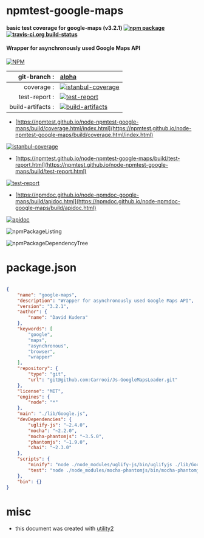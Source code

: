 # npmtest-google-maps

#### basic test coverage for  google-maps (v3.2.1)  [![npm package](https://img.shields.io/npm/v/npmtest-google-maps.svg?style=flat-square)](https://www.npmjs.org/package/npmtest-google-maps) [![travis-ci.org build-status](https://api.travis-ci.org/npmtest/node-npmtest-google-maps.svg)](https://travis-ci.org/npmtest/node-npmtest-google-maps)

#### Wrapper for asynchronously used Google Maps API

[![NPM](https://nodei.co/npm/google-maps.png?downloads=true&downloadRank=true&stars=true)](https://www.npmjs.com/package/google-maps)

| git-branch : | [alpha](https://github.com/npmtest/node-npmtest-google-maps/tree/alpha)|
|--:|:--|
| coverage : | [![istanbul-coverage](https://npmtest.github.io/node-npmtest-google-maps/build/coverage.badge.svg)](https://npmtest.github.io/node-npmtest-google-maps/build/coverage.html/index.html)|
| test-report : | [![test-report](https://npmtest.github.io/node-npmtest-google-maps/build/test-report.badge.svg)](https://npmtest.github.io/node-npmtest-google-maps/build/test-report.html)|
| build-artifacts : | [![build-artifacts](https://npmtest.github.io/node-npmtest-google-maps/glyphicons_144_folder_open.png)](https://github.com/npmtest/node-npmtest-google-maps/tree/gh-pages/build)|

- [https://npmtest.github.io/node-npmtest-google-maps/build/coverage.html/index.html](https://npmtest.github.io/node-npmtest-google-maps/build/coverage.html/index.html)

[![istanbul-coverage](https://npmtest.github.io/node-npmtest-google-maps/build/screenCapture.buildCi.browser.%252Ftmp%252Fbuild%252Fcoverage.lib.html.png)](https://npmtest.github.io/node-npmtest-google-maps/build/coverage.html/index.html)

- [https://npmtest.github.io/node-npmtest-google-maps/build/test-report.html](https://npmtest.github.io/node-npmtest-google-maps/build/test-report.html)

[![test-report](https://npmtest.github.io/node-npmtest-google-maps/build/screenCapture.buildCi.browser.%252Ftmp%252Fbuild%252Ftest-report.html.png)](https://npmtest.github.io/node-npmtest-google-maps/build/test-report.html)

- [https://npmdoc.github.io/node-npmdoc-google-maps/build/apidoc.html](https://npmdoc.github.io/node-npmdoc-google-maps/build/apidoc.html)

[![apidoc](https://npmdoc.github.io/node-npmdoc-google-maps/build/screenCapture.buildCi.browser.%252Ftmp%252Fbuild%252Fapidoc.html.png)](https://npmdoc.github.io/node-npmdoc-google-maps/build/apidoc.html)

![npmPackageListing](https://npmtest.github.io/node-npmtest-google-maps/build/screenCapture.npmPackageListing.svg)

![npmPackageDependencyTree](https://npmtest.github.io/node-npmtest-google-maps/build/screenCapture.npmPackageDependencyTree.svg)



# package.json

```json

{
    "name": "google-maps",
    "description": "Wrapper for asynchronously used Google Maps API",
    "version": "3.2.1",
    "author": {
        "name": "David Kudera"
    },
    "keywords": [
        "google",
        "maps",
        "asynchronous",
        "browser",
        "wrapper"
    ],
    "repository": {
        "type": "git",
        "url": "git@github.com:Carrooi/Js-GoogleMapsLoader.git"
    },
    "license": "MIT",
    "engines": {
        "node": "*"
    },
    "main": "./lib/Google.js",
    "devDependencies": {
        "uglify-js": "~2.4.0",
        "mocha": "~2.2.0",
        "mocha-phantomjs": "~3.5.0",
        "phantomjs": "~1.9.0",
        "chai": "~2.3.0"
    },
    "scripts": {
        "minify": "node ./node_modules/uglify-js/bin/uglifyjs ./lib/Google.js -o ./lib/Google.min.js",
        "test": "node ./node_modules/mocha-phantomjs/bin/mocha-phantomjs -p ./node_modules/phantomjs/bin/phantomjs ./test/index.html"
    },
    "bin": {}
}
```



# misc
- this document was created with [utility2](https://github.com/kaizhu256/node-utility2)
